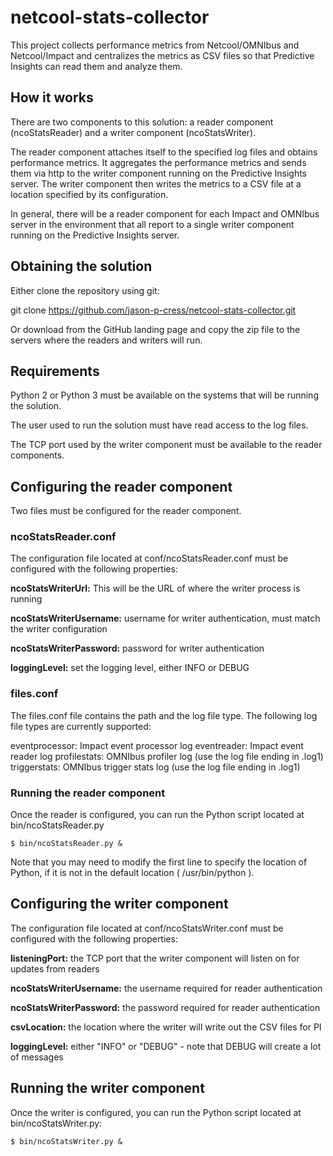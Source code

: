 # netcool-stats-collector

This project collects performance metrics from Netcool/OMNIbus and Netcool/Impact and centralizes
the metrics as CSV files so that Predictive Insights can read them and analyze them.

## How it works

There are two components to this solution: a reader component (ncoStatsReader) and a writer
component (ncoStatsWriter).

The reader component attaches itself to the specified log files and obtains performance metrics.
It aggregates the performance metrics and sends them via http to the writer component running on 
the Predictive Insights server. The writer component then writes the metrics to a CSV file at a
location specified by its configuration.

In general, there will be a reader component for each Impact and OMNIbus server in the environment
that all report to a single writer component running on the Predictive Insights server.

## Obtaining the solution

Either clone the repository using git:

git clone https://github.com/jason-p-cress/netcool-stats-collector.git

Or download from the GitHub landing page and copy the zip file to the servers where the readers
and writers will run.

## Requirements

Python 2 or Python 3 must be available on the systems that will be running the solution.

The user used to run the solution must have read access to the log files.

The TCP port used by the writer component must be available to the reader components.

## Configuring the reader component

Two files must be configured for the reader component.

### ncoStatsReader.conf

The configuration file located at conf/ncoStatsReader.conf must be configured with the following
properties:

**ncoStatsWriterUrl:** This will be the URL of where the writer process is running

**ncoStatsWriterUsername:** username for writer authentication, must match the writer configuration

**ncoStatsWriterPassword:** password for writer authentication

**loggingLevel:** set the logging level, either INFO or DEBUG

### files.conf

The files.conf file contains the path and the log file type. The following log file types are
currently supported:

eventprocessor: Impact event processor log
eventreader: Impact event reader log
profilestats: OMNIbus profiler log (use the log file ending in .log1)
triggerstats: OMNIbus trigger stats log (use the log file ending in .log1)


### Running the reader component

Once the reader is configured, you can run the Python script located at bin/ncoStatsReader.py

```
$ bin/ncoStatsReader.py &
```

Note that you may need to modify the first line to specify the location of Python, if it is
not in the default location ( /usr/bin/python ).

## Configuring the writer component

The configuration file located at conf/ncoStatsWriter.conf must be configured with the following
properties:

**listeningPort:** the TCP port that the writer component will listen on for updates from readers

**ncoStatsWriterUsername:** the username required for reader authentication

**ncoStatsWriterPassword:** the password required for reader authentication

**csvLocation:** the location where the writer will write out the CSV files for PI

**loggingLevel:** either "INFO" or "DEBUG" - note that DEBUG will create a lot of messages

## Running the writer component

Once the writer is configured, you can run the Python script located at bin/ncoStatsWriter.py:

```
$ bin/ncoStatsWriter.py &
```

